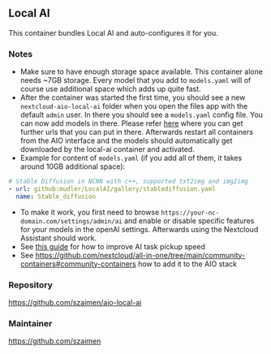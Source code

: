 ## Local AI
This container bundles Local AI and auto-configures it for you.

### Notes
- Make sure to have enough storage space available. This container alone needs ~7GB storage. Every model that you add to `models.yaml` will of course use additional space which adds up quite fast.
- After the container was started the first time, you should see a new `nextcloud-aio-local-ai` folder when you open the files app with the default `admin` user. In there you should see a `models.yaml` config file. You can now add models in there. Please refer [here](https://github.com/mudler/LocalAI/blob/master/gallery/index.yaml) where you can get further urls that you can put in there. Afterwards restart all containers from the AIO interface and the models should automatically get downloaded by the local-ai container and activated.
- Example for content of `models.yaml` (if you add all of them, it takes around 10GB additional space):
```yaml
# Stable Diffusion in NCNN with c++, supported txt2img and img2img 
- url: github:mudler/LocalAI/gallery/stablediffusion.yaml
  name: Stable_diffusion
```
-  To make it work, you first need to browse `https://your-nc-domain.com/settings/admin/ai` and enable or disable specific features for your models in the openAI settings. Afterwards using the Nextcloud Assistant should work.
- See [this guide](https://github.com/nextcloud/all-in-one/discussions/5430) for how to improve AI task pickup speed
- See https://github.com/nextcloud/all-in-one/tree/main/community-containers#community-containers how to add it to the AIO stack

### Repository
https://github.com/szaimen/aio-local-ai

### Maintainer
https://github.com/szaimen
